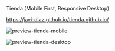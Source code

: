Tienda (Mobile First, Responsive Desktop)

https://javi-diaz.github.io/tienda.github.io/

![preview-tienda-mobile](https://user-images.githubusercontent.com/88525089/151616866-e9c13f94-53b2-4d78-b0c9-cb43efadb787.png)

![preview-tienda-desktop](https://user-images.githubusercontent.com/88525089/151616974-00cd1775-c49f-48aa-861c-558fcdd599ac.png)

